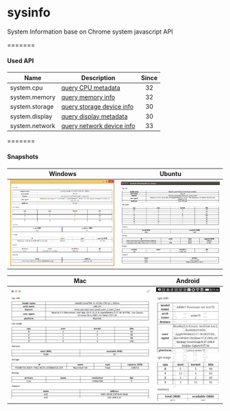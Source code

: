 sysinfo
=======

System Information base on Chrome system javascript API

=======
#### Used API

| Name          | Description                   | Since |
|---------------|-------------------------------|:-----:|
| system.cpu    | [query CPU metadata](https://developer.chrome.com/apps/system.cpu)            | 32    |
| system.memory | [query memory info](https://developer.chrome.com/apps/system.memory)          | 32    |
| system.storage| [query storage device info](https://developer.chrome.com/apps/system.storage) | 30    |
| system.display| [query display metadata](https://developer.chrome.com/apps/system.display)    | 30    |
| system.network| [query network device info](https://developer.chrome.com/apps/system.network) | 33    |

=======
#### Snapshots

| Windows    | Ubuntu     |
|:----------:|:----------:|
| ![windows](assets/windows.png) | ![ubuntu](assets/ubuntu.png) |


| Mac        | Android    |
|:----------:|:----------:|
| ![mac](assets/mac.png) | ![android](assets/android.png) |
